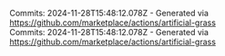 Commits: 2024-11-28T15:48:12.078Z - Generated via https://github.com/marketplace/actions/artificial-grass
<br>
Commits: 2024-11-28T15:48:12.078Z - Generated via https://github.com/marketplace/actions/artificial-grass
<br>

